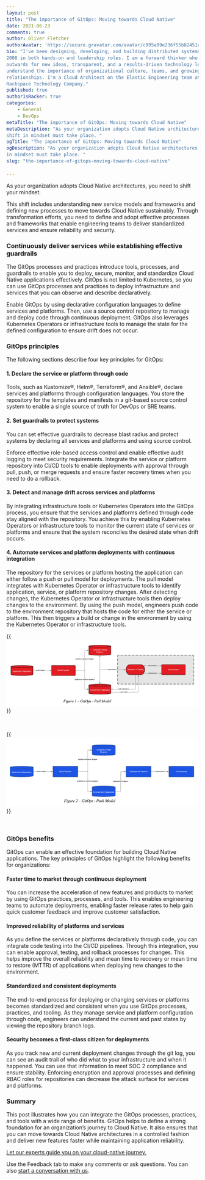 ```yaml
---
layout: post
title: "The importance of GitOps: Moving towards Cloud Native"
date: 2021-06-23
comments: true
author: Oliver Fletcher
authorAvatar: 'https://secure.gravatar.com/avatar/c995a09e236f55b82451a9f8a6add9ad'
bio: "I've been designing, developing, and building distributed systems since
2008 in both hands-on and leadership roles. I am a forward thinker who looks
outwards for new ideas, transparent, and a results-driven technology leader. I
understand the importance of organizational culture, teams, and growing
relationships. I'm a Cloud Architect on the Elastic Engineering team at Onica, a
Rackspace Technology Company."
published: true
authorIsRacker: true
categories:
    - General
    - DevOps
metaTitle: "The importance of GitOps: Moving towards Cloud Native"
metaDescription: "As your organization adopts Cloud Native architectures, a
shift in mindset must take place. "
ogTitle: "The importance of GitOps: Moving towards Cloud Native"
ogDescription: "As your organization adopts Cloud Native architectures, a shift
in mindset must take place. "
slug: "the-importance-of-gitops-moving-towards-cloud-native"

---
```


As your organization adopts Cloud Native architectures, you need to shift your
mindset.

<!--more-->

This shift includes understanding new service models and frameworks and defining
new processes to move towards Cloud Native sustainably. Through transformation
efforts, you need to define and adopt effective processes and frameworks that
enable engineering teams to deliver standardized services and ensure reliability
and security.

### Continuously deliver services while establishing effective guardrails

The GitOps processes and practices introduce tools, processes, and guardrails to
enable you to deploy, secure, monitor, and standardize Cloud Native applications
effectively. GitOps is not limited to Kubernetes, so you can use GitOps processes
and practices to deploy infrastructure and services that you can observe and
describe declaratively.

Enable GitOps by using declarative configuration languages to define services
and platforms. Then, use a source control repository to manage and deploy code
through continuous deployment. GitOps also leverages Kubernetes Operators or
infrastructure tools to manage the state for the defined configuration to
ensure drift does not occur.

### GitOps principles

The following sections describe four key principles for GitOps:

#### 1. Declare the service or platform through code

Tools, such as Kustomize&reg;, Helm&reg;, Terraform&reg;, and Ansible&reg;,
declare services and platforms through configuration languages. You store the
repository for the templates and manifests in a git-based source control system
to enable a single source of truth for DevOps or SRE teams.

#### 2. Set guardrails to protect systems

You can set effective guardrails to decrease blast radius and protect systems by
declaring all services and platforms and using source control.

Enforce effective role-based access control and enable effective audit logging
to meet security requirements. Integrate the service or platform repository into
CI/CD tools to enable deployments with approval through pull, push, or merge
requests and ensure faster recovery times when you need to do a rollback.

#### 3. Detect and manage drift across services and platforms

By integrating infrastructure tools or Kubernetes Operators into the GitOps
process, you ensure that the services and platforms defined through code stay
aligned with the repository. You achieve this by enabling Kubernetes Operators
or infrastructure tools to monitor the current state of services or platforms
and ensure that the system reconciles the desired state when drift occurs.

#### 4. Automate services and platform deployments with continuous integration

The repository for the services or platform hosting the application can either
follow a push or pull model for deployments. The pull model integrates with
Kubernetes Operator or infrastructure tools to identify application, service, or
platform repository changes. After detecting changes, the Kubernetes Operator or
infrastructure tools then deploy changes to the environment. By using the push
model, engineers push code to the environment repository that hosts the code for
either the service or platform. This then triggers a build or change in the
environment by using the Kubernetes Operator or infrastructure tools.

{{<img src="pull-model.png" title="" alt="">}}

</br>

{{<img src="push-model.png" title="" alt="">}}

</br>

### GitOps benefits

GitOps can enable an effective foundation for building Cloud Native applications.
The key principles of GitOps highlight the following benefits for organizations:

#### Faster time to market through continuous deployment

You can increase the acceleration of new features and products to market by using
GitOps practices, processes, and tools. This enables engineering teams to automate
deployments, enabling faster release rates to help gain quick customer feedback
and improve customer satisfaction.

#### Improved reliability of platforms and services

As you define the services or platforms declaratively through code, you can
integrate code testing into the CI/CD pipelines. Through this integration, you
can enable approval, testing, and rollback processes for changes. This
helps improve the overall reliability and mean time to recovery or mean time to
restore (MTTR) of applications when deploying new changes to the environment.

#### Standardized and consistent deployments

The end-to-end process for deploying or changing services or platforms becomes
standardized and consistent when you use GitOps processes, practices, and tooling.
As they manage service and platform configuration through code, engineers can
understand the current and past states by viewing the repository branch logs.

#### Security becomes a first-class citizen for deployments

As you track new and current deployment changes through the git log, you can see
an audit trail of who did what to your infrastructure and when it happened. You
can use that information to meet SOC 2 compliance and ensure stability. Enforcing
encryption and approval processes and defining RBAC roles for repositories can
decrease the attack surface for services and platforms.

### Summary

This post illustrates how you can integrate the GitOps processes, practices, and
tools with a wide range of benefits. GitOps helps to define a strong foundation
for an organization’s journey to Cloud Native. It also ensures that you can move
towards Cloud Native architectures in a controlled fashion and deliver new
features faster while maintaining application reliability.

<a class="cta red" id="cta" href="https://www.rackspace.com/hub/modern-cloud-applications">Let our experts guide you on your cloud-native journey.</a>

Use the Feedback tab to make any comments or ask questions. You can also
[start a conversation with us](https://www.rackspace.com/contact).
